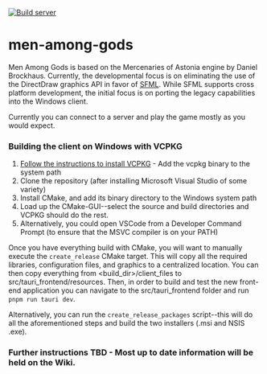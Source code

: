 [![Build server](https://github.com/engineerjames/men-among-gods/actions/workflows/build.yml/badge.svg)](https://github.com/engineerjames/men-among-gods/actions/workflows/build.yml)

# men-among-gods

Men Among Gods is based on the Mercenaries of Astonia engine by Daniel Brockhaus.  Currently, the developmental focus is on eliminating the use of the DirectDraw graphics API in favor of [SFML](https://www.sfml-dev.org/).  While SFML supports cross platform development, the initial focus is on porting the legacy capabilities into the Windows client.

Currently you can connect to a server and play the game mostly as you would expect.

### Building the client on Windows with VCPKG
1. [Follow the instructions to install VCPKG](https://vcpkg.io/en/getting-started.html) - Add the vcpkg binary to the system path
2. Clone the repository (after installing Microsoft Visual Studio of some variety)
3. Install CMake, and add its binary directory to the Windows system path
4. Load up the CMake-GUI--select the source and build directories and VCPKG should do the rest.
5. Alternatively, you could open VSCode from a Developer Command Prompt (to ensure that the MSVC compiler is on your PATH)

Once you have everything build with CMake, you will want to manually execute the `create_release` CMake target.  This will copy all the required libraries, configuration files, and graphics to a centralized location.  You can then copy everything from <build_dir>/client_files to src/tauri_frontend/resources.  Then, in order to build and test the new front-end application you can navigate to the src/tauri_frontend folder and run `pnpm run tauri dev`.

Alternatively, you can run the `create_release_packages` script--this will do all the aforementioned steps and build the two installers (.msi and NSIS .exe).

### Further instructions TBD - Most up to date information will be held on the Wiki.
